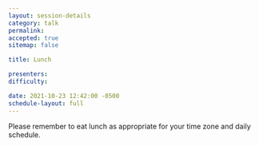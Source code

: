```yaml
---
layout: session-details
category: talk
permalink:
accepted: true
sitemap: false

title: Lunch

presenters:
difficulty:

date: 2021-10-23 12:42:00 -0500
schedule-layout: full
---
```

Please remember to eat lunch as appropriate for your time zone and daily schedule.
